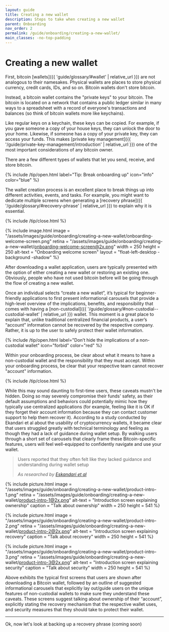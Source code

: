 ```yaml
---
layout: guide
title: Creating a new wallet
description: Steps to take when creating a new wallet
parent: Onboarding
nav_order: 2
permalink: /guide/onboarding/creating-a-new-wallet/
main_classes: -no-top-padding
---
```


# Creating a new wallet

First, bitcoin [wallets]({{ 'guide/glossary/#wallet' | relative_url }}) are not analogous to their namesakes. Physical wallets are places to store physical currency, credit cards, IDs, and so on. Bitcoin wallets don't store bitcoin.

Instead, a bitcoin wallet contains the "private keys" to your bitcoin. The bitcoin is located on a network that contains a public ledger similar in many ways to a spreadsheet with a record of everyone's transactions and balances (so think of bitcoin wallets more like keychains).

 Like regular keys on a keychain, these keys can be copied. For example, if you gave someone a copy of your house keys, they can unlock the door to your home. Likewise, if someone has a copy of your private key, they can access your funds. This makes [private key management]({{ '/guide/private-key-management/introduction' | relative_url }}) one of the most important considerations of any bitcoin owner.

There are a few different types of wallets that let you send, receive, and store bitcoin.

{% include /tip/open.html label="Tip: Break onboarding up" icon="info" color="blue" %}

The wallet creation process is an excellent place to break things up into different activities, events, and tasks. For example, you might want to dedicate multiple screens when generating a [recovery phrase]({{ '/guide/glossary/#recovery-phrase' | relative_url }}) to explain why it is essential.

{% include /tip/close.html %}

<div class="center" markdown="1">

{% include image.html
   image = "/assets/images/guide/onboarding/creating-a-new-wallet/onboarding-welcome-screen.png"
   retina = "/assets/images/guide/onboarding/creating-a-new-wallet/onboarding-welcome-screen@2x.png"
   width = 250
   height = 250
   alt-text = "Onboarding welcome screen"
   layout = "float-left-desktop -background -shadow"
%}

After downloading a wallet application, users are typically presented with the option of either creating a new wallet or restoring an existing one. Obviously, people who have not used bitcoin before will be going through the flow of creating a new wallet.

Once an individual selects “create a new wallet”, it’s typical for beginner-friendly applications to first present informational carousels that provide a high-level overview of the implications, benefits, and responsibility that comes with having a [non-custodial]({{ '/guide/glossary/#non-custodial--custodial-wallet' | relative_url }}) wallet. This moment is a great place to explain that, unlike traditional centralized financial products, a user’s “account” information cannot be recovered by the respective company. Rather, it is up to the user to safely protect their wallet information.

</div>

{% include /tip/open.html label="Don’t hide the implications of a non-custodial wallet" icon="forbid" color="red" %}

Within your onboarding process, be clear about what it means to have a non-custodial wallet and the responsibility that they must accept. Within your onboarding process, be clear that your respective team cannot recover "account" information.

{% include /tip/close.html %}

While this may sound daunting to first-time users, these caveats mustn't be hidden. Doing so may severely compromise their funds' safety, as their default assumptions and behaviors could potentially mimic how they typically use centralized applications (for example, feeling like it is OK if they forget their account information because they can contact customer support to help them recover it). According to a study conducted by Ekandari et al about the usability of cryptocurrency wallets, it became clear that users struggled greatly with technical terminology and feeling as though they had a lack of guidance during wallet setup. By walking users through a short set of carousels that clearly frame these Bitcoin-specific features, users will feel well-equipped to confidently navigate and use your wallet.

> Users reported that they often felt like they lacked guidance and understanding during wallet setup
>
> <cite>As researched by <a href="https://arxiv.org/pdf/1802.04351.pdf">Eskandari et al</a></cite>

<div class="image-slide-gallery">

{% include picture.html
   image = "/assets/images/guide/onboarding/creating-a-new-wallet/product-intro-1.png"
   retina = "/assets/images/guide/onboarding/creating-a-new-wallet/product-intro-1@2x.png"
   alt-text = "Introduction screen explaining ownership"
   caption = "Talk about ownership"
   width = 250
   height = 541
%}

{% include picture.html
   image = "/assets/images/guide/onboarding/creating-a-new-wallet/product-intro-2.png"
   retina = "/assets/images/guide/onboarding/creating-a-new-wallet/product-intro-2@2x.png"
   alt-text = "Introduction screen explaining recovery"
   caption = "Talk about recovery"
   width = 250
   height = 541
%}

{% include picture.html
   image = "/assets/images/guide/onboarding/creating-a-new-wallet/product-intro-3.png"
   retina = "/assets/images/guide/onboarding/creating-a-new-wallet/product-intro-3@2x.png"
   alt-text = "Introduction screen explaining security"
   caption = "Talk about security"
   width = 250
   height = 541
%}

</div>

Above exhibits the typical first screens that users are shown after downloading a Bitcoin wallet, followed by an outline of suggested informational carousels that explicitly lay out/guide users on the unique features of non-custodial wallets to make sure they understand these caveats. These screens suggest talking about ownership of their “account”, explicitly stating the recovery mechanism that the respective wallet uses, and security measures that they should take to protect their wallet.

---

Ok, now let's look at backing up a recovery phrase (coming soon)
